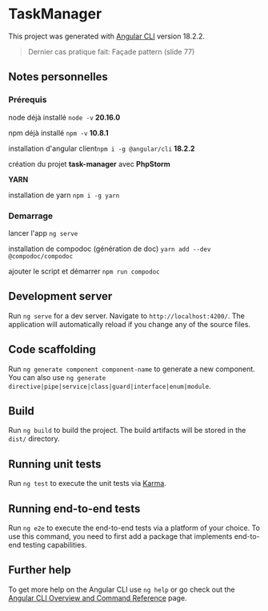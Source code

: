 # TaskManager

This project was generated with [Angular CLI](https://github.com/angular/angular-cli) version 18.2.2.

> Dernier cas pratique fait: Façade pattern (slide 77)

## Notes personnelles

### Prérequis

node déjà installé `node -v` **20.16.0**

npm déjà installé `npm -v` **10.8.1**

installation d'angular client`npm i -g @angular/cli` **18.2.2**

création du projet **task-manager** avec **PhpStorm**

**YARN**

installation de yarn `npm i -g yarn`

### Demarrage

lancer l'app `ng serve`

installation de compodoc (génération de doc) `yarn add --dev @compodoc/compodoc`

ajouter le script et démarrer `npm run compodoc`

## Development server

Run `ng serve` for a dev server. Navigate to `http://localhost:4200/`. The application will automatically reload if you change any of the source files.

## Code scaffolding

Run `ng generate component component-name` to generate a new component. You can also use `ng generate directive|pipe|service|class|guard|interface|enum|module`.

## Build

Run `ng build` to build the project. The build artifacts will be stored in the `dist/` directory.

## Running unit tests

Run `ng test` to execute the unit tests via [Karma](https://karma-runner.github.io).

## Running end-to-end tests

Run `ng e2e` to execute the end-to-end tests via a platform of your choice. To use this command, you need to first add a package that implements end-to-end testing capabilities.

## Further help

To get more help on the Angular CLI use `ng help` or go check out the [Angular CLI Overview and Command Reference](https://angular.dev/tools/cli) page.
